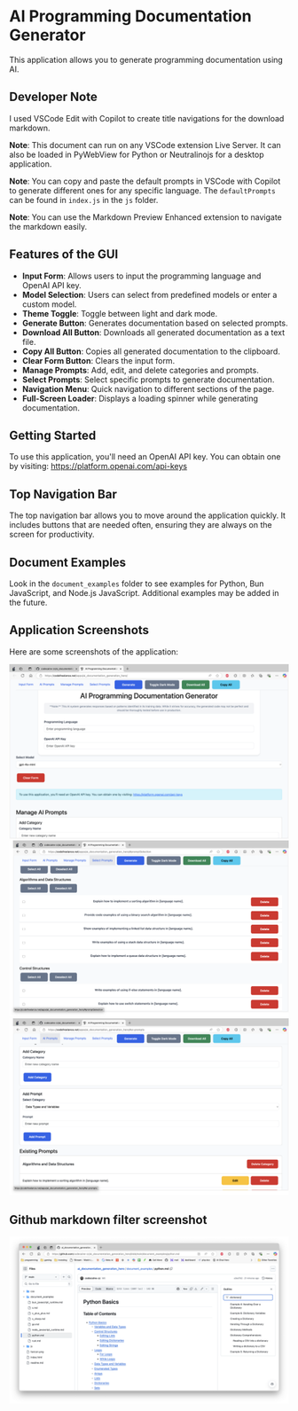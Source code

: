 # AI Programming Documentation Generator

This application allows you to generate programming documentation using AI.

## Developer Note

I used VSCode Edit with Copilot to create title navigations for the download markdown.

**Note**: This document can run on any VSCode extension Live Server. It can also be loaded in PyWebView for Python or Neutralinojs for a desktop application.

**Note**: You can copy and paste the default prompts in VSCode with Copilot to generate different ones for any specific language. The `defaultPrompts` can be found in `index.js` in the `js` folder.

**Note**: You can use the Markdown Preview Enhanced extension to navigate the markdown easily.

## Features of the GUI

- **Input Form**: Allows users to input the programming language and OpenAI API key.
- **Model Selection**: Users can select from predefined models or enter a custom model.
- **Theme Toggle**: Toggle between light and dark mode.
- **Generate Button**: Generates documentation based on selected prompts.
- **Download All Button**: Downloads all generated documentation as a text file.
- **Copy All Button**: Copies all generated documentation to the clipboard.
- **Clear Form Button**: Clears the input form.
- **Manage Prompts**: Add, edit, and delete categories and prompts.
- **Select Prompts**: Select specific prompts to generate documentation.
- **Navigation Menu**: Quick navigation to different sections of the page.
- **Full-Screen Loader**: Displays a loading spinner while generating documentation.

## Getting Started

To use this application, you'll need an OpenAI API key. You can obtain one by visiting:
https://platform.openai.com/api-keys

## Top Navigation Bar

The top navigation bar allows you to move around the application quickly. It includes buttons that are needed often, ensuring they are always on the screen for productivity.

## Document Examples

Look in the `document_examples` folder to see examples for Python, Bun JavaScript, and Node.js JavaScript. Additional examples may be added in the future.

## Application Screenshots

Here are some screenshots of the application:

![app](screenshots/app1.png)
![app](screenshots/app2.png)
![app](screenshots/app3.png)

## Github markdown filter screenshot
![app](screenshots/github_markdown.png)
